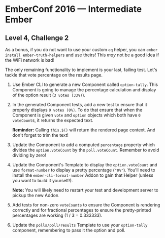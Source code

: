 # EmberConf 2016 &mdash; Intermediate Ember

## Level 4, Challenge 2

As a bonus, if you do not want to use your custom `eq` helper, you can `ember
install ember-truth-helpers` and use theirs! This _may_ not be a good idea if
the WiFi network is bad!

The only remaining functionality to implement is your last, failing test. Let's
tackle that vote percentage on the results page.

1. Use Ember CLI to generate a new Component called `option-tally`. This
   Component is going to manage the percentage calculation and display of the
   option result (`3 votes (33%)`).

2. In the generated Component tests, add a new test to ensure that it properly
   displays `0 votes (0%)`. To do that ensure that when the Component is given
   `vote` and `option` objects which both have `0` `voteCount`s, it returns the
   expected text.

    **Reminder:** Calling `this.$()` will return the rendered page context. And
    don't forget to trim the text!

3. Update the Component to add a computed `percentage` property which divides
   the `option.voteCount` by the `poll.voteCount`. Remember to avoid dividing
   by zero!

4. Update the Component's Template to display the `option.voteCount` and use
   `format-number` to display a pretty percentage (`"0%"`). You'll need to
   install the `ember-cli-format-number` Addon to gain that Helper (unless you
   want to build it yourself!).

    **Note:** You will likely need to restart your test and development server
    to pickup the new Addon.

5. Add tests for non-zero `voteCount`s to ensure the Component is
   rendering correctly and for fractional percentages to ensure the
   pretty-printed percentages are working (1 / 3 = 0.333333).

6. Update the `polls/poll/results` Template to use your `option-tally`
   component, remembering to pass it the option and poll.
